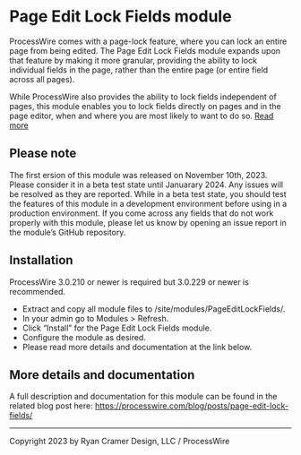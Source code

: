 # Page Edit Lock Fields module

ProcessWire comes with a page-lock feature, where you can lock an entire 
page from being edited. The Page Edit Lock Fields module expands upon that 
feature by making it more granular, providing the ability to lock 
individual fields in the page, rather than the entire page (or entire field 
across all pages). 

While ProcessWire also provides the ability to lock fields 
independent of pages, this module enables you to lock fields directly 
on pages and in the page editor, when and where you are most likely to want to 
do so. [Read more](https://processwire.com/blog/posts/page-edit-lock-fields/)

## Please note

The first ersion of this module was released on November 10th, 2023. Please 
consider it in a beta test state until Januarary 2024. Any issues will be resolved 
as they are reported. While in a beta test state, you should test the 
features of this module in a development environment before using in a 
production environment. If you come across any fields that do not work 
properly with this module, please let us know by opening an issue report in 
the module’s GitHub repository. 

## Installation

ProcessWire 3.0.210 or newer is required but 3.0.229 or newer is recommended.

- Extract and copy all module files to /site/modules/PageEditLockFields/. 
- In your admin go to Modules > Refresh. 
- Click “Install” for the Page Edit Lock Fields module. 
- Configure the module as desired. 
- Please read more details and documentation at the link below. 

## More details and documentation

A full description and documentation for this module can be found in the 
related blog post here: 
<https://processwire.com/blog/posts/page-edit-lock-fields/>

--- 
Copyright 2023 by Ryan Cramer Design, LLC / ProcessWire